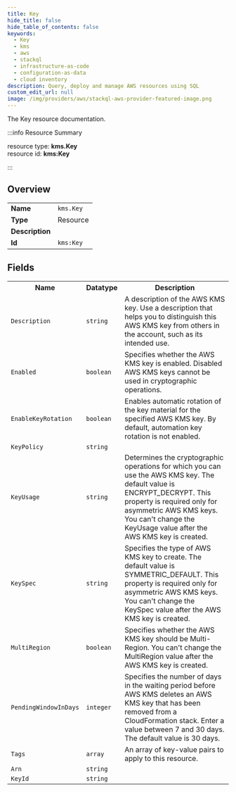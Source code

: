 ```yaml
---
title: Key
hide_title: false
hide_table_of_contents: false
keywords:
  - Key
  - kms
  - aws
  - stackql
  - infrastructure-as-code
  - configuration-as-data
  - cloud inventory
description: Query, deploy and manage AWS resources using SQL
custom_edit_url: null
image: /img/providers/aws/stackql-aws-provider-featured-image.png
---
```

The Key resource documentation.

:::info Resource Summary

<div class="row">
<div class="providerDocColumn">
<span>resource type:&nbsp;<b>kms.Key</b></span><br />
<span>resource id:&nbsp;<b>kms:Key</b></span><br />
</div>
</div>

:::

## Overview
<table><tbody>
<tr><td><b>Name</b></td><td><code>kms.Key</code></td></tr>
<tr><td><b>Type</b></td><td>Resource</td></tr>
<tr><td><b>Description</b></td><td></td></tr>
<tr><td><b>Id</b></td><td><code>kms:Key</code></td></tr>
</tbody></table>

## Fields
<table><tbody>
<tr><th>Name</th><th>Datatype</th><th>Description</th></tr>
<tr><td><code>Description</code></td><td><code>string</code></td><td>A description of the AWS KMS key. Use a description that helps you to distinguish this AWS KMS key from others in the account, such as its intended use.</td></tr><tr><td><code>Enabled</code></td><td><code>boolean</code></td><td>Specifies whether the AWS KMS key is enabled. Disabled AWS KMS keys cannot be used in cryptographic operations.</td></tr><tr><td><code>EnableKeyRotation</code></td><td><code>boolean</code></td><td>Enables automatic rotation of the key material for the specified AWS KMS key. By default, automation key rotation is not enabled.</td></tr><tr><td><code>KeyPolicy</code></td><td><code>string</code></td><td></td></tr><tr><td><code>KeyUsage</code></td><td><code>string</code></td><td>Determines the cryptographic operations for which you can use the AWS KMS key. The default value is ENCRYPT_DECRYPT. This property is required only for asymmetric AWS KMS keys. You can't change the KeyUsage value after the AWS KMS key is created.</td></tr><tr><td><code>KeySpec</code></td><td><code>string</code></td><td>Specifies the type of AWS KMS key to create. The default value is SYMMETRIC_DEFAULT. This property is required only for asymmetric AWS KMS keys. You can't change the KeySpec value after the AWS KMS key is created.</td></tr><tr><td><code>MultiRegion</code></td><td><code>boolean</code></td><td>Specifies whether the AWS KMS key should be Multi-Region. You can't change the MultiRegion value after the AWS KMS key is created.</td></tr><tr><td><code>PendingWindowInDays</code></td><td><code>integer</code></td><td>Specifies the number of days in the waiting period before AWS KMS deletes an AWS KMS key that has been removed from a CloudFormation stack. Enter a value between 7 and 30 days. The default value is 30 days.</td></tr><tr><td><code>Tags</code></td><td><code>array</code></td><td>An array of key-value pairs to apply to this resource.</td></tr><tr><td><code>Arn</code></td><td><code>string</code></td><td></td></tr><tr><td><code>KeyId</code></td><td><code>string</code></td><td></td></tr>
</tbody></table>